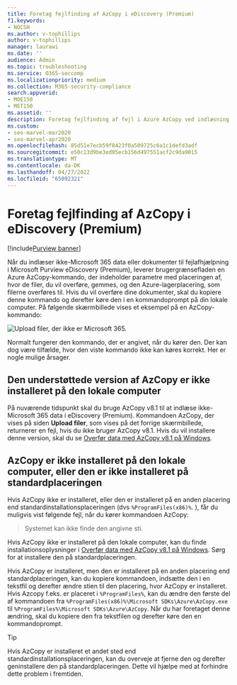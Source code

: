 ```yaml
---
title: Foretag fejlfinding af AzCopy i eDiscovery (Premium)
f1.keywords:
- NOCSH
ms.author: v-tophillips
author: v-tophillips
manager: laurawi
ms.date: ''
audience: Admin
ms.topic: troubleshooting
ms.service: O365-seccomp
ms.localizationpriority: medium
ms.collection: M365-security-compliance
search.appverid:
- MOE150
- MET150
ms.assetid: ''
description: Foretag fejlfinding af fejl i Azure AzCopy ved indlæsning af data, der ikke er Office 365, for fejlafhjælpning i eDiscovery (Premium).
ms.custom:
- seo-marvel-mar2020
- seo-marvel-apr2020
ms.openlocfilehash: 85d51e7ecb59f8423f0a509725c6a1c1defd3adf
ms.sourcegitcommit: e50c13d9be3ed05ecb156d497551acf2c9da9015
ms.translationtype: MT
ms.contentlocale: da-DK
ms.lasthandoff: 04/27/2022
ms.locfileid: "65092321"
---
```

# <a name="troubleshoot-azcopy-in-ediscovery-premium"></a>Foretag fejlfinding af AzCopy i eDiscovery (Premium)

[!include[Purview banner](../includes/purview-rebrand-banner.md)]

Når du indlæser ikke-Microsoft 365 data eller dokumenter til fejlafhjælpning i Microsoft Purview eDiscovery (Premium), leverer brugergrænsefladen en Azure AzCopy-kommando, der indeholder parametre med placeringen af, hvor de filer, du vil overføre, gemmes, og den Azure-lagerplacering, som filerne overføres til. Hvis du vil overføre dine dokumenter, skal du kopiere denne kommando og derefter køre den i en kommandoprompt på din lokale computer.  På følgende skærmbillede vises et eksempel på en AzCopy-kommando:

![Upload filer, der ikke er Microsoft 365.](../media/46ba68f6-af11-4e70-bb91-5fc7973516e3.png)

Normalt fungerer den kommando, der er angivet, når du kører den. Der kan dog være tilfælde, hvor den viste kommando ikke kan køres korrekt. Her er nogle mulige årsager.

## <a name="the-supported-version-of-azcopy-isnt-installed-on-the-local-computer"></a>Den understøttede version af AzCopy er ikke installeret på den lokale computer

På nuværende tidspunkt skal du bruge AzCopy v8.1 til at indlæse ikke-Microsoft 365 data i eDiscovery (Premium). Kommandoen AzCopy, der vises på siden **Upload filer**, som vises på det forrige skærmbillede, returnerer en fejl, hvis du ikke bruger AzCopy v8.1. Hvis du vil installere denne version, skal du se [Overfør data med AzCopy v8.1 på Windows](/previous-versions/azure/storage/storage-use-azcopy).

## <a name="azcopy-isnt-installed-on-the-local-computer-or-its-not-installed-in-the-default-location"></a>AzCopy er ikke installeret på den lokale computer, eller den er ikke installeret på standardplaceringen

Hvis AzCopy ikke er installeret, eller den er installeret på en anden placering end standardinstallationsplaceringen (dvs `%ProgramFiles(x86)%`. ), får du muligvis vist følgende fejl, når du kører kommandoen AzCopy:

> Systemet kan ikke finde den angivne sti.

Hvis AzCopy ikke er installeret på den lokale computer, kan du finde installationsoplysninger i [Overfør data med AzCopy v8.1 på Windows](/previous-versions/azure/storage/storage-use-azcopy). Sørg for at installere den på standardplaceringen.

Hvis AzCopy er installeret, men den er installeret på en anden placering end standardplaceringen, kan du kopiere kommandoen, indsætte den i en tekstfil og derefter ændre stien til den placering, hvor AzCopy er installeret. Hvis Azcopy f.eks. er placeret i `%ProgramFiles%`, kan du ændre den første del af kommandoen fra `%ProgramFiles(x86)%\Microsoft SDKs\Azure\AzCopy.exe` til `%ProgramFiles%\Microsoft SDKs\Azure\AzCopy`. Når du har foretaget denne ændring, skal du kopiere den fra tekstfilen og derefter køre den en kommandoprompt.

> [!TIP]
> Hvis AzCopy er installeret et andet sted end standardinstallationsplaceringen, kan du overveje at fjerne den og derefter geninstallere den på standardplaceringen. Dette vil hjælpe med at forhindre dette problem i fremtiden.